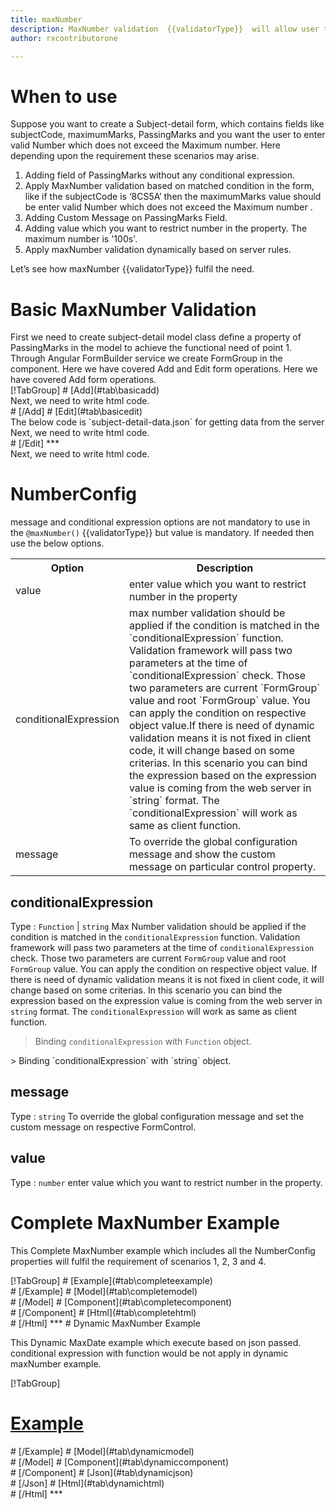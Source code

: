 ```yaml
---
title: maxNumber
description: MaxNumber validation  {{validatorType}}  will allow user to enter the input upto the maximum number value parameter.
author: rxcontributorone

---
```

# When to use
Suppose you want to create a Subject-detail form, which contains fields like subjectCode, maximumMarks, PassingMarks and you want the user to enter valid  Number which does not exceed the Maximum number. Here depending upon the requirement these scenarios may arise.
<ol>
<li>Adding field of PassingMarks without any conditional expression.</li>
<li>Apply MaxNumber validation based on matched condition in the form, like if the subjectCode is ‘8CS5A’ then the maximumMarks value should be enter valid  Number which does not exceed the Maximum number .</li>
<li>Adding Custom Message on PassingMarks Field.</li>
<li>Adding value which you want to restrict number in the property. The maximum number is '100s'. </li>
<data-scope scope="['decorator','validator']">
<li>Apply maxNumber validation dynamically based on server rules.</li>
</data-scope>
</ol>
Let’s see how maxNumber {{validatorType}} fulfil the need.

# Basic MaxNumber Validation

<data-scope scope="['decorator']">
First we need to create subject-detail model class define a property of PassingMarks in the model to achieve the functional need of point 1.
<div component="app-code" key="maxNumber-add-model"></div> 
</data-scope>
Through Angular FormBuilder service we create FormGroup in the component.
<data-scope scope="['decorator']">
Here we have covered Add and Edit form operations. 
</data-scope>

<data-scope scope="['validator','template-driven']">
Here we have covered Add form operations. 
</data-scope>

<data-scope scope="['decorator']">
<div component="app-tabs" key="basic-operations"></div>
[!TabGroup]
# [Add](#tab\basicadd)
<div component="app-code" key="maxNumber-add-component"></div> 
Next, we need to write html code.
<div component="app-code" key="maxNumber-add-html"></div> 
<div component="app-example-runner" ref-component="app-MaxNumber-add"></div>
# [/Add]
# [Edit](#tab\basicedit)
<div component="app-code" key="maxNumber-edit-component"></div> 
The below code is `subject-detail-data.json` for getting data from the server
<div component="app-code" key="maxNumber-edit-json"></div> 
Next, we need to write html code.
<div component="app-code" key="maxNumber-edit-html"></div> 
<div component="app-example-runner" ref-component="app-MaxNumber-edit"></div>
# [/Edit]
***
</data-scope>

<data-scope scope="['validator','template-driven']">
<div component="app-code" key="maxNumber-add-component"></div> 
Next, we need to write html code.
<div component="app-code" key="maxNumber-add-html"></div> 
<div component="app-example-runner" ref-component="app-MaxNumber-add"></div>
</data-scope>

# NumberConfig 
message and conditional expression options are not mandatory to use in the `@maxNumber()`  {{validatorType}}  but value is mandatory. If needed then use the below options.

<table class="table table-bordered table-striped">
<tr><th>Option</th><th>Description</th></tr>
<tr><td><a (click)='scrollTo("#value")' title="value">value</a></td><td>enter value which you want to restrict number in the property</td></tr>
<tr><td><a  (click)='scrollTo("#conditionalExpression")' title="conditionalExpression">conditionalExpression</a></td><td>max number validation should be applied if the condition is matched in the `conditionalExpression` function. Validation framework will pass two parameters at the time of `conditionalExpression` check. Those two parameters are current `FormGroup` value and root `FormGroup` value. You can apply the condition on respective object value.If there is need of dynamic validation means it is not fixed in client code, it will change based on some criterias. In this scenario you can bind the expression based on the expression value is coming from the web server in `string` format. The `conditionalExpression` will work as same as client function.</td></tr>
<tr><td><a  (click)='scrollTo("#message")' title="message">message</a></td><td>To override the global configuration message and show the custom message on particular control property.</td></tr>
</table>

## conditionalExpression 
Type :  `Function`  |  `string` 
Max Number validation should be applied if the condition is matched in the `conditionalExpression` function. Validation framework will pass two parameters at the time of `conditionalExpression` check. Those two parameters are current `FormGroup` value and root `FormGroup` value. You can apply the condition on respective object value.
If there is need of dynamic validation means it is not fixed in client code, it will change based on some criterias. In this scenario you can bind the expression based on the expression value is coming from the web server in `string` format. The `conditionalExpression` will work as same as client function.

> Binding `conditionalExpression` with `Function` object.
<div component="app-code" key="maxNumber-conditionalExpressionExampleFunction-model"></div> 
> Binding `conditionalExpression` with `string` object.
<div component="app-code" key="maxNumber-conditionalExpressionExampleString-model"></div> 

<div component="app-example-runner" ref-component="app-maxNumber-conditionalExpression" title="maxNumber decorators with conditionalExpression" key="conditionalExpression"></div>

## message 
Type :  `string` 
To override the global configuration message and set the custom message on respective FormControl.

<div component="app-code" key="maxNumber-messageExample-model"></div> 
<div component="app-example-runner" ref-component="app-maxNumber-message" title="maxNumber decorators with message" key="message"></div>

## value 
Type :  `number` 
enter value which you want to restrict number in the property.

<div component="app-code" key="maxNumber-valueExample-model"></div> 
<div component="app-example-runner" ref-component="app-maxNumber-value" title="maxNumber decorators with value" key="value"></div>

# Complete MaxNumber Example

This Complete MaxNumber example which includes all the NumberConfig properties will fulfil the requirement of scenarios 1, 2, 3 and 4.

<div component="app-tabs" key="complete"></div>
[!TabGroup]
# [Example](#tab\completeexample)
<div component="app-example-runner" ref-component="app-MaxNumber-complete"></div>
# [/Example]
<data-scope scope="['decorator']">
# [Model](#tab\completemodel)
<div component="app-code" key="maxNumber-complete-model"></div> 
# [/Model]
</data-scope>
# [Component](#tab\completecomponent)
<div component="app-code" key="maxNumber-complete-component"></div> 
# [/Component]
# [Html](#tab\completehtml)
<div component="app-code" key="maxNumber-complete-html"></div> 
# [/Html]
***

<data-scope scope="['decorator','validator']">
# Dynamic MaxNumber Example

This Dynamic MaxDate example which execute based on json passed. conditional expression with function would be not apply in dynamic maxNumber example. 

<div component="app-tabs" key="dynamic"></div>

[!TabGroup]
# [Example](#tab\dynamicexample)
<div component="app-example-runner" ref-component="app-MaxNumber-dynamic"></div>
# [/Example]
<data-scope scope="['decorator']">
# [Model](#tab\dynamicmodel)
<div component="app-code" key="maxNumber-dynamic-model"></div>
# [/Model]
</data-scope>
# [Component](#tab\dynamiccomponent)
<div component="app-code" key="maxNumber-dynamic-component"></div>
# [/Component]
# [Json](#tab\dynamicjson)
<div component="app-code" key="maxNumber-dynamic-json"></div>
# [/Json]
# [Html](#tab\dynamichtml)
<div component="app-code" key="maxNumber-dynamic-html"></div>
# [/Html]
***
</data-scope>
